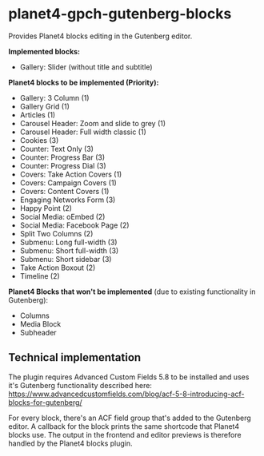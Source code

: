 # planet4-gpch-gutenberg-blocks
Provides Planet4 blocks editing in the Gutenberg editor.

**Implemented blocks:**
* Gallery: Slider (without title and subtitle)

**Planet4 blocks to be implemented (Priority):**
* Gallery: 3 Column (1)
* Gallery Grid (1)
* Articles (1)
* Carousel Header: Zoom and slide to grey (1)
* Carousel Header: Full width classic (1)
* Cookies (3)
* Counter: Text Only (3)
* Counter: Progress Bar (3)
* Counter: Progress Dial (3)
* Covers: Take Action Covers (1)
* Covers: Campaign Covers (1)
* Covers: Content Covers (1)
* Engaging Networks Form (3)
* Happy Point (2)
* Social Media: oEmbed (2)
* Social Media: Facebook Page (2)
* Split Two Columns (2)
* Submenu: Long full-width (3)
* Submenu: Short full-width (3)
* Submenu: Short sidebar (3)
* Take Action Boxout (2)
* Timeline (2)


**Planet4 Blocks that won't be implemented** (due to existing functionality in Gutenberg):
* Columns
* Media Block
* Subheader



## Technical implementation

The plugin requires Advanced Custom Fields 5.8 to be installed and uses it's Gutenberg functionality described here: https://www.advancedcustomfields.com/blog/acf-5-8-introducing-acf-blocks-for-gutenberg/

For every block, there's an ACF field group that's added to the Gutenberg editor. A callback for the block prints the same shortcode that Planet4 blocks use. The output in the frontend and editor previews is therefore handled by the Planet4 blocks plugin.

